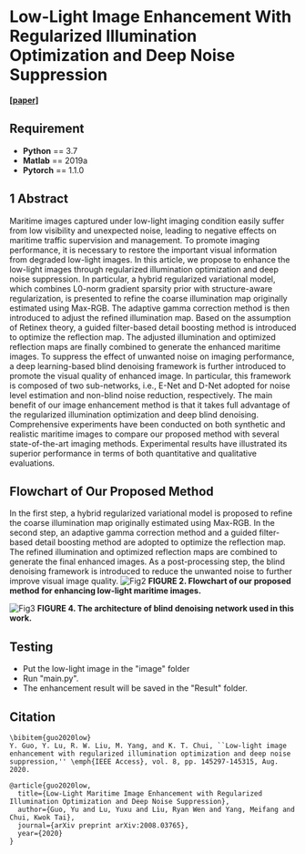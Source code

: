 # Low-Light Image Enhancement With Regularized Illumination Optimization and Deep Noise Suppression 
  
[**[paper]**](https://ieeexplore.ieee.org/abstract/document/9163095/)

## Requirement ##
* __Python__ == 3.7
* __Matlab__ == 2019a
* __Pytorch__ == 1.1.0

## 1 Abstract
Maritime images captured under low-light imaging condition easily suffer from low visibility and unexpected noise, leading to negative effects on maritime traffic supervision and management. To promote imaging performance, it is necessary to restore the important visual information from degraded low-light images. In this article, we propose to enhance the low-light images through regularized illumination optimization and deep noise suppression. In particular, a hybrid regularized variational model, which combines L0-norm gradient sparsity prior with structure-aware regularization, is presented to refine the coarse illumination map originally estimated using Max-RGB. The adaptive gamma correction method is then introduced to adjust the refined illumination map. Based on the assumption of Retinex theory, a guided filter-based detail boosting method is introduced to optimize the reflection map. The adjusted illumination and optimized reflection maps are finally combined to generate the enhanced maritime images. To suppress the effect of unwanted noise on imaging performance, a deep learning-based blind denoising framework is further introduced to promote the visual quality of enhanced image. In particular, this framework is composed of two sub-networks, i.e., E-Net and D-Net adopted for noise level estimation and non-blind noise reduction, respectively. The main benefit of our image enhancement method is that it takes full advantage of the regularized illumination optimization and deep blind denoising. Comprehensive experiments have been conducted on both synthetic and realistic maritime images to compare our proposed method with several state-of-the-art imaging methods. Experimental results have illustrated its superior performance in terms of both quantitative and qualitative evaluations.

## Flowchart of Our Proposed Method
In the first step, a hybrid regularized variational model is proposed to refine the coarse illumination map originally estimated using Max-RGB. In the second step, an adaptive gamma correction method and a guided filter-based detail boosting method are adopted to optimize the reflection map. The refined illumination and optimized reflection maps are combined to generate the final enhanced images. As a post-processing step, the blind denoising framework is introduced to reduce the unwanted noise to further improve visual image quality.
![Fig2](https://user-images.githubusercontent.com/48637474/135098754-9353c72c-02c2-4c83-b06f-b9b3979d5fee.jpg)
**FIGURE 2. Flowchart of our proposed method for enhancing low-light maritime images.**

![Fig3](https://user-images.githubusercontent.com/48637474/135105375-a44444fa-159d-4bc7-8b10-0aa7ec377be6.jpg)
**FIGURE 4. The architecture of blind denoising network used in this work.**

## Testing
* Put the low-light image in the "image" folder
* Run "main.py". 
* The enhancement result will be saved in the "Result" folder.

## Citation

```
\bibitem{guo2020low} 
Y. Guo, Y. Lu, R. W. Liu, M. Yang, and K. T. Chui, ``Low-light image enhancement with regularized illumination optimization and deep noise suppression,'' \emph{IEEE Access}, vol. 8, pp. 145297-145315, Aug. 2020.
```

```
@article{guo2020low,
  title={Low-Light Maritime Image Enhancement with Regularized Illumination Optimization and Deep Noise Suppression},
  author={Guo, Yu and Lu, Yuxu and Liu, Ryan Wen and Yang, Meifang and Chui, Kwok Tai},
  journal={arXiv preprint arXiv:2008.03765},
  year={2020}
}
```
